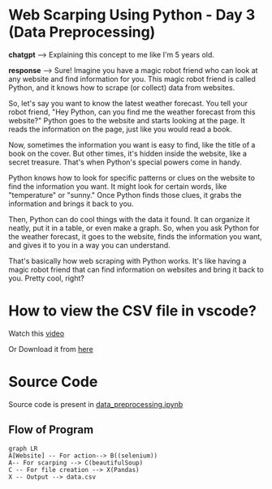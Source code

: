 # Web Scarping Using Python - Day 3 (Data Preprocessing)
**chatgpt** --> Explaining this concept to me like I'm 5 years old.

**response** -->  Sure! Imagine you have a magic robot friend who can look at any website and find information for you. This magic robot friend is called Python, and it knows how to scrape (or collect) data from websites.

So, let's say you want to know the latest weather forecast. You tell your robot friend, "Hey Python, can you find me the weather forecast from this website?" Python goes to the website and starts looking at the page. It reads the information on the page, just like you would read a book.

Now, sometimes the information you want is easy to find, like the title of a book on the cover. But other times, it's hidden inside the website, like a secret treasure. That's when Python's special powers come in handy.

Python knows how to look for specific patterns or clues on the website to find the information you want. It might look for certain words, like "temperature" or "sunny." Once Python finds those clues, it grabs the information and brings it back to you.

Then, Python can do cool things with the data it found. It can organize it neatly, put it in a table, or even make a graph. So, when you ask Python for the weather forecast, it goes to the website, finds the information you want, and gives it to you in a way you can understand.

That's basically how web scraping with Python works. It's like having a magic robot friend that can find information on websites and bring it back to you. Pretty cool, right?

# How to view the CSV file in vscode?
Watch this [video](https://github.com/rounaksingh557/Web-Scraping-In-Python/raw/master/Video%20Help/How%20to%20View%20CVS%20%20In%20Vscode.mp4)

Or Download it from [here](https://github.com/rounaksingh557/Web-Scraping-In-Python/blob/master/Video%20Help/How%20to%20View%20CVS%20%20In%20Vscode.mp4)

# Source Code

Source code is present in [data_preprocessing.ipynb](https://github.com/rounaksingh557/Web-Scraping-In-Python/blob/master/Src/data_preprocessing.ipynb)

## Flow of Program

```mermaid
graph LR
A[Website] -- For action--> B((selenium))
A-- For scarping --> C(beautifulSoup)
C -- For file creation --> X(Pandas)
X -- Output --> data.csv
```
